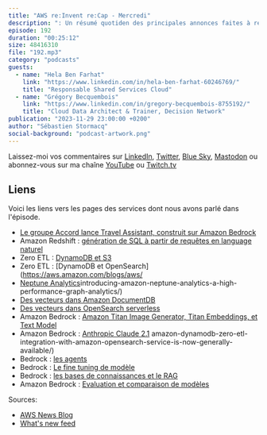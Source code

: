 ```yaml
---
title: "AWS re:Invent re:Cap - Mercredi"
description: ": Un résumé quotiden des principales annonces faites à re:Invent 2023. Enregistré à Las Vegas le mercredi 29 novembre 2023."
episode: 192
duration: "00:25:12"
size: 48416310
file: "192.mp3"
category: "podcasts"
guests:
  - name: "Hela Ben Farhat"
    link: "https://www.linkedin.com/in/hela-ben-farhat-60246769/"
    title: "Responsable Shared Services Cloud"
  - name: "Grégory Becquembois"
    link: "https://www.linkedin.com/in/gregory-becquembois-8755192/"
    title: "Cloud Data Architect & Trainer, Decision Network"
publication: "2023-11-29 23:00:00 +0200"
author: "Sébastien Stormacq"
social-background: "podcast-artwork.png"
---
```


Laissez-moi vos commentaires sur [LinkedIn](https://www.linkedin.com/in/sebastienstormacq/), [Twitter](https://twitter.com/sebsto), [Blue Sky](https://bsky.app/profile/sebsto.bsky.social), [Mastodon](https://awscommunity.social/@sebsto) ou abonnez-vous sur ma chaîne [YouTube](https://www.youtube.com/sebsto) ou [Twitch.tv](https://www.twitch.tv/sebAWS)

## Liens

Voici les liens vers les pages des services dont nous avons parlé dans l'épisode.

- [Le groupe Accord lance Travel Assistant, construit sur Amazon Bedrock](https://press.aboutamazon.com/2023/11/accor-collaborates-with-aws-to-deliver-exceptional-guest-experiences)
- Amazon Redshift : [génération de SQL à partir de requêtes en language naturel](https://aws.amazon.com/blogs/aws/amazon-redshift-adds-new-ai-capabilities-to-boost-efficiency-and-productivity/)
- Zero ETL : [DynamoDB et S3](https://aws.amazon.com/blogs/aws/amazon-opensearch-service-zero-etl-integration-with-amazon-s3-preview/)
- Zero ETL : [DynamoDB et OpenSearch](https://aws.amazon.com/blogs/aws/
- [Neptune Analytics](https://aws.amazon.com/blogs/aws/)introducing-amazon-neptune-analytics-a-high-performance-graph-analytics/)
- [Des vecteurs dans Amazon DocumentDB](https://aws.amazon.com/blogs/aws/vector-search-for-amazon-documentdb-with-mongodb-compatibility-is-now-generally-available/)
- [Des vecteurs dans OpenSearch serverless](https://aws.amazon.com/blogs/aws/vector-engine-for-amazon-opensearch-serverless-is-now-generally-available/)
- Amazon Bedrock : [Amazon Titan Image Generator, Titan Embeddings, et Text Model](https://aws.amazon.com/blogs/aws/amazon-titan-image-generator-multimodal-embeddings-and-text-models-are-now-available-in-amazon-bedrock/)
- Amazon Bedrock : [Anthropic Claude 2.1](https://aws.amazon.com/blogs/aws/amazon-bedrock-now-provides-access-to-anthropics-latest-model-claude-2-1/)
amazon-dynamodb-zero-etl-integration-with-amazon-opensearch-service-is-now-generally-available/)
- Bedrock : [les agents](https://aws.amazon.com/blogs/aws/agents-for-amazon-bedrock-is-now-available-with-improved-control-of-orchestration-and-visibility-into-reasoning/)
- Bedrock : [Le fine tuning de modèle](https://aws.amazon.com/blogs/aws/customize-models-in-amazon-bedrock-with-your-own-data-using-fine-tuning-and-continued-pre-training/)
- Bedrock : [les bases de connaissances et le RAG](https://aws.amazon.com/blogs/aws/knowledge-bases-now-delivers-fully-managed-rag-experience-in-amazon-bedrock/)
- Amazon Bedrock : [Evaluation et comparaison de modèles](https://aws.amazon.com/blogs/aws/evaluate-compare-and-select-the-best-foundation-models-for-your-use-case-in-amazon-bedrock-preview/)

Sources: 

- [AWS News Blog](https://aws.amazon.com/blogs/aws/)
- [What's new feed](https://aws.amazon.com/about-aws/whats-new/2023/)
